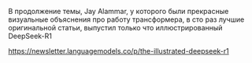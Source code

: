 В продолжение темы, Jay Alammar, у которого были прекрасные визуальные объяснения про работу трансформера, в сто раз лучшие оригинальной статьи, выпустил только что иллюстрированный DeepSeek-R1

https://newsletter.languagemodels.co/p/the-illustrated-deepseek-r1